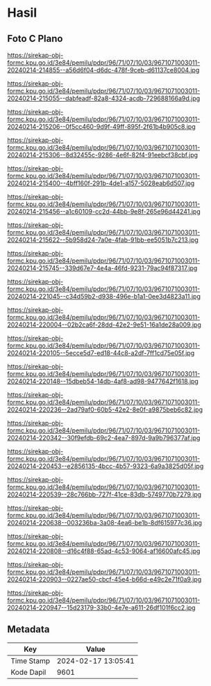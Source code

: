 # Hasil

## Foto C Plano

https://sirekap-obj-formc.kpu.go.id/3e84/pemilu/pdpr/96/71/07/10/03/9671071003011-20240214-214855--a56d6f04-d6dc-478f-9ceb-d61137ce8004.jpg

https://sirekap-obj-formc.kpu.go.id/3e84/pemilu/pdpr/96/71/07/10/03/9671071003011-20240214-215055--dabfeadf-82a8-4324-acdb-729688166a9d.jpg

https://sirekap-obj-formc.kpu.go.id/3e84/pemilu/pdpr/96/71/07/10/03/9671071003011-20240214-215206--0f5cc460-9d9f-49ff-895f-2f61b4b905c8.jpg

https://sirekap-obj-formc.kpu.go.id/3e84/pemilu/pdpr/96/71/07/10/03/9671071003011-20240214-215306--8d32455c-9286-4e6f-82f4-91eebcf38cbf.jpg

https://sirekap-obj-formc.kpu.go.id/3e84/pemilu/pdpr/96/71/07/10/03/9671071003011-20240214-215400--4bff160f-291b-4de1-a157-5028eab6d507.jpg

https://sirekap-obj-formc.kpu.go.id/3e84/pemilu/pdpr/96/71/07/10/03/9671071003011-20240214-215456--a1c60109-cc2d-44bb-9e8f-265e96d44241.jpg

https://sirekap-obj-formc.kpu.go.id/3e84/pemilu/pdpr/96/71/07/10/03/9671071003011-20240214-215622--5b958d24-7a0e-4fab-91bb-ee5051b7c213.jpg

https://sirekap-obj-formc.kpu.go.id/3e84/pemilu/pdpr/96/71/07/10/03/9671071003011-20240214-215745--339d67e7-4e4a-46fd-9231-79ac94f87317.jpg

https://sirekap-obj-formc.kpu.go.id/3e84/pemilu/pdpr/96/71/07/10/03/9671071003011-20240214-221045--c34d59b2-d938-496e-b1a1-0ee3d4823a11.jpg

https://sirekap-obj-formc.kpu.go.id/3e84/pemilu/pdpr/96/71/07/10/03/9671071003011-20240214-220004--02b2ca6f-28dd-42e2-9e51-16a1de28a009.jpg

https://sirekap-obj-formc.kpu.go.id/3e84/pemilu/pdpr/96/71/07/10/03/9671071003011-20240214-220105--5ecce5d7-ed18-44c8-a2df-7ff1cd75e05f.jpg

https://sirekap-obj-formc.kpu.go.id/3e84/pemilu/pdpr/96/71/07/10/03/9671071003011-20240214-220148--15dbeb54-14db-4af8-ad98-9477642f1618.jpg

https://sirekap-obj-formc.kpu.go.id/3e84/pemilu/pdpr/96/71/07/10/03/9671071003011-20240214-220236--2ad79af0-60b5-42e2-8e0f-a9875beb6c82.jpg

https://sirekap-obj-formc.kpu.go.id/3e84/pemilu/pdpr/96/71/07/10/03/9671071003011-20240214-220342--30f9efdb-69c2-4ea7-897d-9a9b796377af.jpg

https://sirekap-obj-formc.kpu.go.id/3e84/pemilu/pdpr/96/71/07/10/03/9671071003011-20240214-220453--e2856135-4bcc-4b57-9323-6a9a3825d05f.jpg

https://sirekap-obj-formc.kpu.go.id/3e84/pemilu/pdpr/96/71/07/10/03/9671071003011-20240214-220539--28c766bb-727f-41ce-83db-5749770b7279.jpg

https://sirekap-obj-formc.kpu.go.id/3e84/pemilu/pdpr/96/71/07/10/03/9671071003011-20240214-220638--003236ba-3a08-4ea6-be1b-8df615977c36.jpg

https://sirekap-obj-formc.kpu.go.id/3e84/pemilu/pdpr/96/71/07/10/03/9671071003011-20240214-220808--d16c4f88-65ad-4c53-9064-af16600afc45.jpg

https://sirekap-obj-formc.kpu.go.id/3e84/pemilu/pdpr/96/71/07/10/03/9671071003011-20240214-220903--0227ae50-cbcf-45e4-b66d-e49c2e71f0a9.jpg

https://sirekap-obj-formc.kpu.go.id/3e84/pemilu/pdpr/96/71/07/10/03/9671071003011-20240214-220947--15d23179-33b0-4e7e-a611-26df101f6cc2.jpg


## Metadata

| Key        | Value               |
| ---------- | ------------------- |
| Time Stamp | 2024-02-17 13:05:41 |
| Kode Dapil | 9601                |



